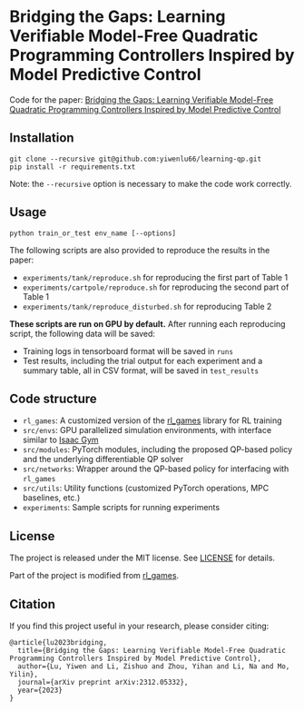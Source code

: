 # Bridging the Gaps: Learning Verifiable Model-Free Quadratic Programming Controllers Inspired by Model Predictive Control

Code for the paper: [Bridging the Gaps: Learning Verifiable Model-Free Quadratic Programming Controllers Inspired by Model Predictive Control](https://arxiv.org/pdf/2312.05332)

## Installation

```
git clone --recursive git@github.com:yiwenlu66/learning-qp.git
pip install -r requirements.txt
```

Note: the `--recursive` option is necessary to make the code work correctly.

## Usage

```
python train_or_test env_name [--options]
```

The following scripts are also provided to reproduce the results in the paper:

- `experiments/tank/reproduce.sh` for reproducing the first part of Table 1
- `experiments/cartpole/reproduce.sh` for reproducing the second part of Table 1
- `experiments/tank/reproduce_disturbed.sh` for reproducing Table 2

**These scripts are run on GPU by default.** After running each reproducing script, the following data will be saved:

- Training logs in tensorboard format will be saved in `runs`
- Test results, including the trial output for each experiment and a summary table, all in CSV format, will be saved in `test_results`

## Code structure

- `rl_games`: A customized version of the [rl_games](https://github.com/Denys88/rl_games) library for RL training
- `src/envs`: GPU parallelized simulation environments, with interface similar to [Isaac Gym](https://github.com/NVIDIA-Omniverse/IsaacGymEnvs)
- `src/modules`: PyTorch modules, including the proposed QP-based policy and the underlying differentiable QP solver
- `src/networks`: Wrapper around the QP-based policy for interfacing with `rl_games`
- `src/utils`: Utility functions (customized PyTorch operations, MPC baselines, etc.)
- `experiments`: Sample scripts for running experiments

## License

The project is released under the MIT license. See [LICENSE](LICENSE) for details.

Part of the project is modified from [rl_games](https://github.com/Denys88/rl_games).

## Citation

If you find this project useful in your research, please consider citing:

```
@article{lu2023bridging,
  title={Bridging the Gaps: Learning Verifiable Model-Free Quadratic Programming Controllers Inspired by Model Predictive Control},
  author={Lu, Yiwen and Li, Zishuo and Zhou, Yihan and Li, Na and Mo, Yilin},
  journal={arXiv preprint arXiv:2312.05332},
  year={2023}
}
```
